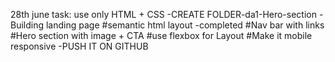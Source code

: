 28th june task: use only HTML + CSS
-CREATE FOLDER-da1-Hero-section
-Building landing page
  #semantic html layout -completed
  #Nav bar with links
  #Hero section with image + CTA
  #use flexbox for Layout
  #Make it mobile responsive
-PUSH IT ON GITHUB
 